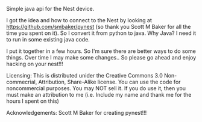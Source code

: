 Simple java api for the Nest device.

I got the idea and how to connect to the Nest by looking at https://github.com/smbaker/pynest (so thank you Scott M Baker for all the time you spent on it). So I convert it from python to java.  Why Java?  I need it to run in some existing java code.

I put it together in a few hours.  So I'm sure there are better ways to do some things.  Over time I may make some changes..  So please go ahead and enjoy hacking on your nest!!!


Licensing: This is distributed unider the Creative Commons 3.0 Non-commecrial, Attribution, Share-Alike license. You can use the code for noncommercial purposes. You may NOT sell it. If you do use it, then you must make an attribution to me (i.e. Include my name and thank me for the hours I spent on this)


Acknowledgements: Scott M Baker for creating pynest!!!
